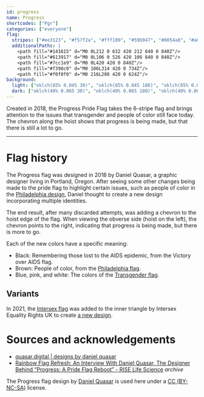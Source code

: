 ```yaml
---
id: progress
name: Progress
shortcodes: ["Pgr"]
categories: ["everyone"]
flag:
  stripes: ["#ee3123", "#f57f2a", "#fff100", "#59b947", "#0054a8", "#a0238f"]
  additionalPaths: |
    <path fill="#141615" d="M0 0L212 0 632 420 212 840 0 840Z"/>
    <path fill="#613917" d="M0 0L106 0 526 420 106 840 0 840Z"/>
    <path fill="#7cc1e9" d="M0 0L420 420 0 840Z"/>
    <path fill="#f398c0" d="M0 106L314 420 0 734Z"/>
    <path fill="#f0f0f0" d="M0 216L208 420 0 624Z"/>
background:
  light: ["oklch(85% 0.045 30)", "oklch(85% 0.045 180)", "oklch(85% 0.045 330)"]
  dark: ["oklch(40% 0.065 30)", "oklch(40% 0.065 180)", "oklch(40% 0.065 330)"]
---
```


Created in 2018, the Progress Pride Flag takes the 6-stripe flag and brings
attention to the issues that transgender and people of color still face today.
The chevron along the hoist shows that progress is being made, but that there is
still a lot to go.

---

# Flag history

The Progress flag was designed in 2018 by Daniel Quasar, a graphic designer
living in Portland, Oregon. After seeing some other changes being made to the
pride flag to highlight certain issues, such as people of color in the
[Philadelphia design](./rainbow-philadelphia), Daniel thought to create a new
design incorporating multiple identities.

The end result, after many discarded attempts, was adding a chevron to the hoist
edge of the flag. When viewing the obverse side (hoist on the left), the chevron
points to the right, indicating that progress is being made, but there is more
to go.

Each of the new colors have a specific meaning:

- Black: Remembering those lost to the AIDS epidemic, from the Victory over AIDS
  flag.
- Brown: People of color, from the [Philadelphia flag](./rainbow-philadelphia).
- Blue, pink, and white: The colors of the [Transgender flag](./transgender).

## Variants

In 2021, the [Intersex flag](./intersex) was added to the inner triangle by
Intersex Equality Rights UK to create [a new design](./progress-intersex).

# Sources and acknowledgements

- [quasar.digital | designs by daniel quasar](https://progress.gay/)
- [Rainbow Flag Refresh: An Interview With Daniel Quasar, The Designer Behind “Progress: A Pride Flag Reboot” - RISE Life Science](https://web.archive.org/web/20210624203514/http://riselifescience.com/2018/06/29/rainbow-flag-refresh-an-interview-with-daniel-quasar-the-designer-behind-progress-a-pride-flag-reboot/)
  _archive_

The Progress flag design by [Daniel Quasar](https://quasar.digital) is used here
under a [CC (BY-NC-SA)](https://creativecommons.org/licenses/by-nc-sa/4.0/)
license.
